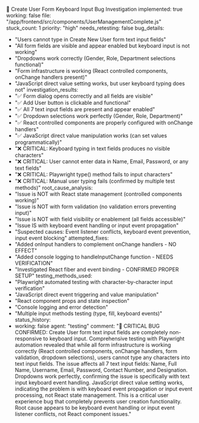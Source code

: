 🎯 Create User Form Keyboard Input Bug Investigation
implemented: true
working: false
file: "/app/frontend/src/components/UserManagementComplete.js"
stuck_count: 1
priority: "high"
needs_retesting: false
bug_details:
  - "Users cannot type in Create New User form text input fields"
  - "All form fields are visible and appear enabled but keyboard input is not working"
  - "Dropdowns work correctly (Gender, Role, Department selections functional)"
  - "Form infrastructure is working (React controlled components, onChange handlers present)"
  - "JavaScript direct value setting works, but user keyboard typing does not"
investigation_results:
  - "✅ Form dialog opens correctly and all fields are visible"
  - "✅ Add User button is clickable and functional"
  - "✅ All 7 text input fields are present and appear enabled"
  - "✅ Dropdown selections work perfectly (Gender, Role, Department)"
  - "✅ React controlled components are properly configured with onChange handlers"
  - "✅ JavaScript direct value manipulation works (can set values programmatically)"
  - "❌ CRITICAL: Keyboard typing in text fields produces no visible characters"
  - "❌ CRITICAL: User cannot enter data in Name, Email, Password, or any text fields"
  - "❌ CRITICAL: Playwright type() method fails to input characters"
  - "❌ CRITICAL: Manual user typing fails (confirmed by multiple test methods)"
root_cause_analysis:
  - "Issue is NOT with React state management (controlled components working)"
  - "Issue is NOT with form validation (no validation errors preventing input)"
  - "Issue is NOT with field visibility or enablement (all fields accessible)"
  - "Issue IS with keyboard event handling or input event propagation"
  - "Suspected causes: Event listener conflicts, keyboard event prevention, input event blocking"
attempted_fixes:
  - "Added onInput handlers to complement onChange handlers - NO EFFECT"
  - "Added console logging to handleInputChange function - NEEDS VERIFICATION"
  - "Investigated React fiber and event binding - CONFIRMED PROPER SETUP"
testing_methods_used:
  - "Playwright automated testing with character-by-character input verification"
  - "JavaScript direct event triggering and value manipulation"
  - "React component props and state inspection"
  - "Console logging and error detection"
  - "Multiple input methods testing (type, fill, keyboard events)"
status_history:
  - working: false
    agent: "testing"
    comment: "🚨 CRITICAL BUG CONFIRMED: Create User form text input fields are completely non-responsive to keyboard input. Comprehensive testing with Playwright automation revealed that while all form infrastructure is working correctly (React controlled components, onChange handlers, form validation, dropdown selections), users cannot type any characters into text input fields. The issue affects all 7 text input fields: Name, Full Name, Username, Email, Password, Contact Number, and Designation. Dropdowns work perfectly, confirming the issue is specifically with text input keyboard event handling. JavaScript direct value setting works, indicating the problem is with keyboard event propagation or input event processing, not React state management. This is a critical user experience bug that completely prevents user creation functionality. Root cause appears to be keyboard event handling or input event listener conflicts, not React component issues."